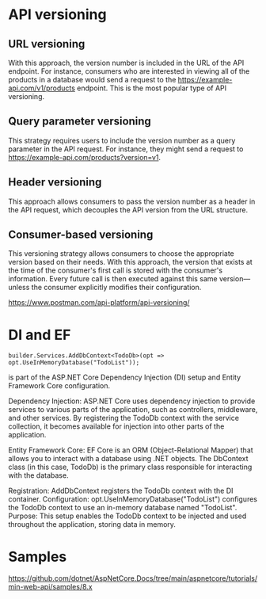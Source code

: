 # API versioning

## URL versioning
With this approach, the version number is included in the URL of the API endpoint. For instance, consumers who are interested in viewing all of the products in a database would send a request to the https://example-api.com/v1/products endpoint. This is the most popular type of API versioning.

## Query parameter versioning
This strategy requires users to include the version number as a query parameter in the API request. For instance, they might send a request to https://example-api.com/products?version=v1.

## Header versioning
This approach allows consumers to pass the version number as a header in the API request, which decouples the API version from the URL structure.

## Consumer-based versioning
This versioning strategy allows consumers to choose the appropriate version based on their needs. With this approach, the version that exists at the time of the consumer's first call is stored with the consumer's information. Every future call is then executed against this same version—unless the consumer explicitly modifies their configuration.

https://www.postman.com/api-platform/api-versioning/

# DI and EF

`builder.Services.AddDbContext<TodoDb>(opt => opt.UseInMemoryDatabase("TodoList"));`

is part of the ASP.NET Core Dependency Injection (DI) setup and Entity Framework Core configuration.

Dependency Injection: ASP.NET Core uses dependency injection to provide services to various parts of the application, such as controllers, middleware, and other services. By registering the TodoDb context with the service collection, it becomes available for injection into other parts of the application.

Entity Framework Core: EF Core is an ORM (Object-Relational Mapper) that allows you to interact with a database using .NET objects. The DbContext class (in this case, TodoDb) is the primary class responsible for interacting with the database.

Registration: AddDbContext<TodoDb> registers the TodoDb context with the DI container.
Configuration: opt.UseInMemoryDatabase("TodoList") configures the TodoDb context to use an in-memory database named "TodoList".
Purpose: This setup enables the TodoDb context to be injected and used throughout the application, storing data in memory.

# Samples

https://github.com/dotnet/AspNetCore.Docs/tree/main/aspnetcore/tutorials/min-web-api/samples/8.x